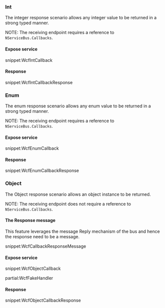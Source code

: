 ### Int

The integer response scenario allows any integer value to be returned in a strong typed manner.

NOTE: The receiving endpoint requires a reference to `NServiceBus.Callbacks`.


#### Expose service

snippet:WcfIntCallback


#### Response

snippet:WcfIntCallbackResponse


### Enum

The enum response scenario allows any enum value to be returned in a strong typed manner.

NOTE: The receiving endpoint requires a reference to `NServiceBus.Callbacks`.


#### Expose service

snippet:WcfEnumCallback


#### Response

snippet:WcfEnumCallbackResponse


### Object

The Object response scenario allows an object instance to be returned.

NOTE: The receiving endpoint does not require a reference to `NServiceBus.Callbacks`.


#### The Response message

This feature leverages the message Reply mechanism of the bus and hence the response need to be a message.

snippet:WcfCallbackResponseMessage


#### Expose service

snippet:WcfObjectCallback

partial:WcfFakeHandler


#### Response

snippet:WcfObjectCallbackResponse